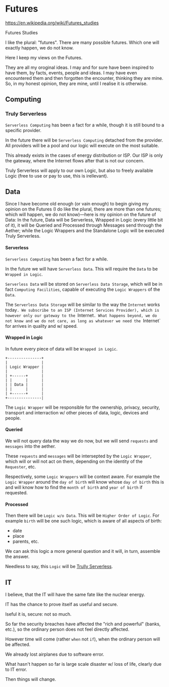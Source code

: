 # Futures

https://en.wikipedia.org/wiki/Futures_studies

Futures Studies

I like the plural: "futures". There are many possible futures. Which one will exactly happen, we do not know.

Here I keep my views on the Futures.

They are all my oroginal ideas. I may and for sure have been inspired to have them, by facts, events, people and ideas. I may have even encountered them and then forgotten the encounter, thinking they are mine. So, in my honest opinion, they are mine, until I realise it is otherwise.

## Computing

### Truly Serverless

`Serverless Computing` has been a fact for a while, though it is still bound to a specific provider.

In the future there will be `Serverless Computing` detached from the provider. All providers will be a pool and our logic will execute on the most suitable.

This already exists in the cases of energy distribution or ISP. Our ISP is only the gateway, where the Internet flows after that is not our concern.

Truly Serverless will apply to our own Logic, but also to freely available Logic (free to use or pay to use, this is irellevant).

## Data

Since I have become old enough (or vain enough) to begin giving my opinion on the Futures (I do like the plural, there are more than one futures; which will happen, we do not know)—here is my opinion on the future of Data: In the future, Data will be Serverless, Wrapped in Logic (every little bit of it), it will be Queried and Processed through Messages send through the Aether; while the Logic Wrappers and the Standalone Logic will be executed Truly Serverless.

#### Serverless

`Serverless Computing` has been a fact for a while.

In the future we will have `Serverless Data`. This will require the `Data` to be `Wrapped in Logic`.

`Serverless Data` will be stored on `Serverless Data Storage`, which will be in fact `Computing Facilities`, capable of executing the `Logic Wrappers` of the `Data`.

The `Serverless Data Storage` will be similar to the way the `Internet` works today`. We subscribe to an ISP (Internet Services Provider), which is however only our gateway to the `Internet`. What happens beyond, we do not know and we do not care, as long as whatever we need the `Internet` for arrives in quality and w/ speed.

#### Wrapped in Logic

In future every piece of data will be `Wrapped in Logic`.

```
+---------------+
|               |
| Logic Wrapper |
|               |
| +------+      |
| |      |      |
| | Data |      |
| |      |      |
| +------+      |
+---------------|
```

The `Logic Wrapper` will be responsible for the ownership, privacy, security, transport and interraction w/ other pieces of data, logic, devices and people.

#### Queried

We will not query data the way we do now, but we will send `requests` and `messages` into the aether.

These `requests` and `messages` will be intersepted by the `Logic Wrapper`, which will or will not act on them, depending on the identity of the `Requester`, etc.

Respectively, some `Logic Wrappers` will be context aware. For example the `Logic Wrapper` around the `day of birth` will know whose `day of birth` this is and will know how to find the `month of birth` and `year of birth` if requested.

#### Processed

Then there will be `Logic w/o Data`. This will be `Higher Order of Logic`. For example `birth` will be one such logic, which is aware of all aspects of birth:

* date
* place
* parents, etc.

We can ask this logic a more general question and it will, in turn, assemble the answer.

Needless to say, this `Logic` will be [Trully Serverless](#truly-serverless).

## IT

I believe, that the IT will have the same fate like the nuclear energy.

IT has the chance to prove itself as useful and secure.

Iseful it is, secure: not so much.

So far the security breaches have affected the "rich and powerful" (banks, etc.), so the ordinary person does not feel directly affected.

However time will come (rather `when` not `if`), when the ordinary person will be affected.

We already lost airplanes due to software error.

What hasn't happen so far is large scale disaster w/ loss of life, clearly due to IT error.

Then things will change.

